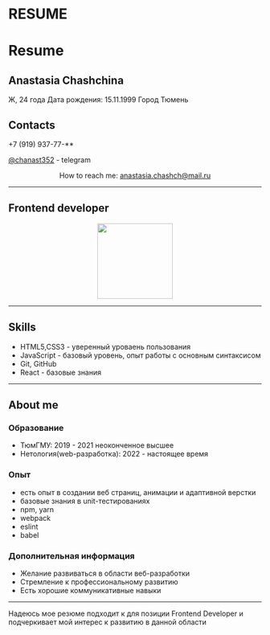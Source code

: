 # RESUME

# Resume

## Anastasia Chashchina 

Ж, 24 года 
Дата рождения: 15.11.1999
Город Тюмень

## Contacts

+7 (919) 937-77-**  

<a href='https://t.me/chanast352'>@chanast352</a>  - telegram

<p align='center'>
   How to reach me: <a href='mailto:anastasia.chashch@mail.ru'>anastasia.chashch@mail.ru</a>
</p>

***

## Frontend developer 

<p align='center'>
   <a href="https://github.com/0anastasia/github-readme-stats">
       <img height=150 src="https://github-readme-stats.vercel.app/api/top-langs/?username=0anastasia&layout=compact"/></a>
</p>

***

## Skills

* HTML5,CSS3 - уверенный уроваень пользования
* JavaScript - базовый уровень, опыт работы с основным синтаксисом
* Git, GitHub 
* React - базовые знания

***

## About me 

### Образование

* ТюмГМУ: 2019 - 2021 неоконченное высшее
* Нетология(web-разработка): 2022 - настоящее время

### Опыт
* есть опыт в создании веб страниц, анимации и адаптивной верстки
* базовые знания в unit-тестированиях 
* npm, yarn
* webpack
* eslint 
* babel

### Дополнительная информация

* Желание развиваться в области веб-разработки
* Стремление к профессиональному развитию
* Есть хорошие коммуникативные навыки

***

Надеюсь мое резюме подходит к для позиции Frontend Developer и подчеркивает мой интерес к развитию в данной области
